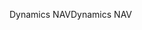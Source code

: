 <span data-ttu-id="6b94b-101">Dynamics NAV</span><span class="sxs-lookup"><span data-stu-id="6b94b-101">Dynamics NAV</span></span>
